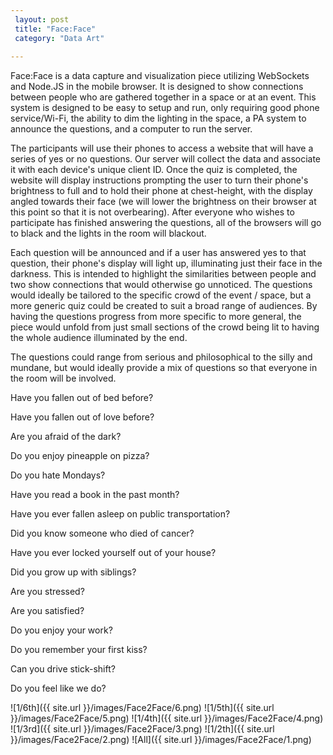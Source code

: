 ```yaml
---
 layout: post
 title: "Face:Face"
 category: "Data Art"
 
---
```


Face:Face is a data capture and visualization piece utilizing WebSockets and Node.JS in the mobile browser. It is designed to show connections between people who are gathered together in a space or at an event. This system is designed to be easy to setup and run, only requiring good phone service/Wi-Fi, the ability to dim the lighting in the space, a PA system to announce the questions, and a computer to run the server.

The participants will use their phones to access a website that will have a series of yes or no questions. Our server will collect the data and associate it with each device's unique client ID. Once the quiz is completed, the website will display instructions prompting the user to turn their phone's brightness to full and to hold their phone at chest-height, with the display angled towards their face (we will lower the brightness on their browser at this point so that it is not overbearing). After everyone who wishes to participate has finished answering the questions, all of the browsers will go to black and the lights in the room will blackout. 

Each question will be announced and if a user has answered yes to that question, their phone's display will light up, illuminating just their face in the darkness. This is intended to highlight the similarities between people and two show connections that would otherwise go unnoticed. The questions would ideally be tailored to the specific crowd of the event / space, but a more generic quiz could be created to suit a broad range of audiences. By having the questions progress from more specific to more general, the piece would unfold from just small sections of the crowd being lit to having the whole audience illuminated by the end. 

The questions could range from serious and philosophical to the silly and mundane, but would ideally provide a mix of questions so that everyone in the room will be involved. 


Have you fallen out of bed before?

Have you fallen out of love before? 

Are you afraid of the dark?

Do you enjoy pineapple on pizza?

Do you hate Mondays?

Have you read a book in the past month? 

Have you ever fallen asleep on public transportation?

Did you know someone who died of cancer?

Have you ever locked yourself out of your house?

Did you grow up with siblings? 

Are you stressed?

Are you satisfied? 

Do you enjoy your work? 

Do you remember your first kiss?

Can you drive stick-shift?

Do you feel like we do?

![1/6th]({{ site.url }}/images/Face2Face/6.png)
![1/5th]({{ site.url }}/images/Face2Face/5.png)
![1/4th]({{ site.url }}/images/Face2Face/4.png)
![1/3rd]({{ site.url }}/images/Face2Face/3.png)
![1/2th]({{ site.url }}/images/Face2Face/2.png)
![All]({{ site.url }}/images/Face2Face/1.png)






